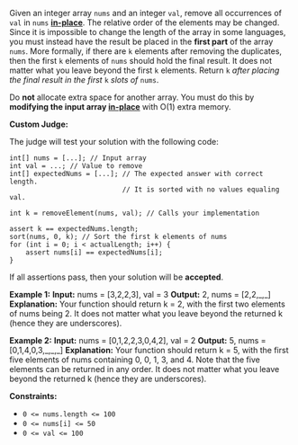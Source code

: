 Given an integer array `nums` and an integer `val`, remove 
all occurrences of `val` in `nums` [**in-place**](https://en.wikipedia.org/wiki/In-place_algorithm). The relative order of the elements may be changed.
Since it is impossible to change the length of the array in some languages, 
you must instead have the result be placed in the **first part** of 
the array `nums`. More formally, if there are `k` elements after removing 
the duplicates, then the first `k` elements of `nums` should hold the final 
result. It does not matter what you leave beyond the first `k` elements.
Return `k` _after placing the final result in the first_ `k` _slots of_ `nums`.

Do **not** allocate extra space for another array. You must do this by **modifying the input array [in-place](https://en.wikipedia.org/wiki/In-place_algorithm)** with O(1) extra memory.

**Custom Judge:**

The judge will test your solution with the following code:

    int[] nums = [...]; // Input array
    int val = ...; // Value to remove
    int[] expectedNums = [...]; // The expected answer with correct length.
                                // It is sorted with no values equaling val.

    int k = removeElement(nums, val); // Calls your implementation

    assert k == expectedNums.length;
    sort(nums, 0, k); // Sort the first k elements of nums
    for (int i = 0; i < actualLength; i++) {
        assert nums[i] == expectedNums[i];
    } 

If all assertions pass, then your solution will be **accepted**.

**Example 1:**
**Input:** nums = [3,2,2,3], val = 3
**Output:** 2, nums = [2,2,\_,\_]
**Explanation:** Your function should return k = 2, with the first two elements of nums being 2. It does not matter what you leave beyond the returned k (hence they are underscores). 

**Example 2:**
**Input:** nums = [0,1,2,2,3,0,4,2], val = 2
**Output:** 5, nums = [0,1,4,0,3,\_,\_,\_]
**Explanation:** Your function should return k = 5, with the first five elements of nums containing 0, 0, 1, 3, and 4. Note that the five elements can be returned in any order. It does not matter what you leave beyond the returned k (hence they are underscores). 

**Constraints:**

*   `0 <= nums.length <= 100`
*   `0 <= nums[i] <= 50`
*   `0 <= val <= 100`